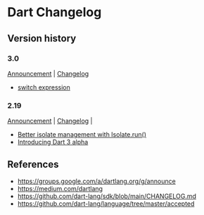 # Dart Changelog

## Version history

### 3.0

[Announcement](https://medium.com/dartlang/announcing-dart-3-53f065a10635) |
[Changelog](https://github.com/dart-lang/sdk/blob/main/CHANGELOG.md#300---2023-05-10)

- [switch expression](https://github.com/dart-lang/language/blob/a620967/accepted/future-releases/0546-patterns/feature-specification.md#switch-expression)

### 2.19

[Announcement](https://groups.google.com/a/dartlang.org/g/announce/c/9U9RgGLe3OQ) |
[Changelog](https://github.com/dart-lang/sdk/blob/main/CHANGELOG.md#2190---2023-01-24) |

- [Better isolate management with Isolate.run()](https://medium.com/dartlang/better-isolate-management-with-isolate-run-547ef3d6459b)
- [Introducing Dart 3 alpha](https://medium.com/dartlang/dart-3-alpha-f1458fb9d232)

## References

- https://groups.google.com/a/dartlang.org/g/announce
- https://medium.com/dartlang
- https://github.com/dart-lang/sdk/blob/main/CHANGELOG.md
- https://github.com/dart-lang/language/tree/master/accepted

